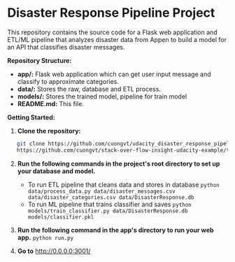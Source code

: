 # Disaster Response Pipeline Project
This repository contains the source code for a Flask web application and ETL/ML pipeline that analyzes disaster data from Appen to build a model for an API that classifies disaster messages.

**Repository Structure:**

* **app/:** Flask web application which can get user input message and classify to approximate categories.
* **data/:** Stores the raw, database and ETL process.
* **models/:** Stores the trained model, pipeline for train model
* **README.md:** This file.

**Getting Started:**

1. **Clone the repository:** 
```bash
   git clone https://github.com/cuongvt/udacity_disaster_response_pipeline_project/tree/main
   https://github.com/cuongvt/stack-over-flow-insight-udacity-example/tree/main
```

2. **Run the following commands in the project's root directory to set up your database and model.**

    - To run ETL pipeline that cleans data and stores in database
        `python data/process_data.py data/disaster_messages.csv data/disaster_categories.csv data/DisasterResponse.db`
    - To run ML pipeline that trains classifier and saves
        `python models/train_classifier.py data/DisasterResponse.db models/classifier.pkl`

3. **Run the following command in the app's directory to run your web app.**
    `python run.py`

4. **Go to** http://0.0.0.0:3001/
